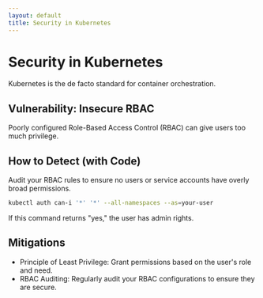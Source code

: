 ```yaml
---
layout: default
title: Security in Kubernetes
---
```

# Security in Kubernetes

Kubernetes is the de facto standard for container orchestration.

## Vulnerability: Insecure RBAC
Poorly configured Role-Based Access Control (RBAC) can give users too much privilege.

## How to Detect (with Code)
Audit your RBAC rules to ensure no users or service accounts have overly broad permissions.
```bash
kubectl auth can-i '*' '*' --all-namespaces --as=your-user
```
If this command returns "yes," the user has admin rights.

## Mitigations
- Principle of Least Privilege: Grant permissions based on the user's role and need.
- RBAC Auditing: Regularly audit your RBAC configurations to ensure they are secure.
